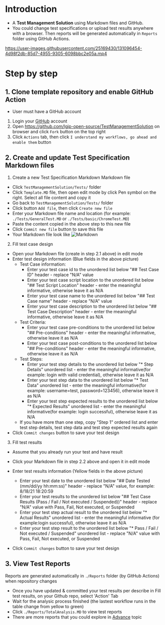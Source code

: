 # Introduction
* A **Test Management Solution** using Markdown files and GitHub.
* You could change test specifications or upload test results anywhere with a browser. Then reports will be generated automatically in `Reports` folder using GitHub Actions.


https://user-images.githubusercontent.com/25169430/131096454-4d98f2db-85d7-4955-9305-6098bbc2e05a.mp4


# Step by step
## 1. Clone template repository and enable GitHub Action
* User must have a GitHub account
1. Login your [GitHub](https://github.com/login) account
2. Open https://github.com/lgjp-open-source/TestManagementSolution on browser and click `Fork` button on the top right
3. Click `Actions` tab, then click `I understand my workflows, go ahead and enable them` button

## 2. Create and update Test Specification Markdown files
1. Create a new Test Specification Markdown Markdown file
 * Click `TestManagementSolution/Tests/` folder
 * Click `Template.MD` file, then open edit mode by click Pen symbol on the right. Select all file content and copy it  
 * Go back to `TestManagementSolution/Tests/` folder
 * Click button `Add file`, then click `Create new file`
 * Enter your Markdown file name and location (for example: `./Tests/GeneralTest.MD` or `./Tests/basic/ChromeTest.MD`)
 * Paste the content copied in the above step to this new file
 * Click `Commit new file` button to save this file
 * Your Markdown file look like
 ![Markdown](https://user-images.githubusercontent.com/25169430/131081891-4563eb4f-fc63-4819-a3a7-063db19fb6c6.png)

2. Fill test case design
* Open your Markdown file (create in step 2.1 above) in edit mode
* Enter test design information (Blue fields in the above picture)
  * Test Case information:
    * Enter your test case id to the unordered list below "## Test Case ID" header - replace "N/A" value
    * Enter your test case script location to the unordered list below "## Test Script Location" header - enter the meaningful informative, otherwise leave it as N/A
    * Enter your test case name to the unordered list below "## Test Case name" header - replace "N/A" value
    * Enter your test case description to the unordered list below "## Test Case Description" header - enter the meaningful informative, otherwise leave it as N/A
  * Test Criteria:
    * Enter your test case pre-conditions to the unordered list below "## Pre-conditions" header - enter the meaningful informative, otherwise leave it as N/A
    * Enter your test case post-conditions to the unordered list below "## Pre-conditions" header - enter the meaningful informative, otherwise leave it as N/A
  * Test Steps: 
    * Enter your test step details to the unordered list below "* Step Details" unordered list - enter the meaningful informative(for example: login with valid credential), otherwise leave it as N/A
    * Enter your test step data to the unordered list below "* Test Data" unordered list - enter the meaningful informative(for example: username=test, password=123456), otherwise leave it as N/A
    * Enter your test step expected results to the unordered list below "* Expected Results" unordered list - enter the meaningful informative(for example: login successful), otherwise leave it as N/A
  * If you have more than one step, copy "Step 1" ordered list and enter test step details, test step data and test step expected results again
* Click `Commit changes` button to save your test design

3. Fill test results
* Assume that you already run your test and have result
* Click your Markdown file in step 2.2 above and open it in edit mode
* Enter test results information (Yellow fields in the above picture)
  * Enter your test date to the unordered list below "## Date Tested (mm/dd/yy hh:mm:ss)" header - replace "N/A" value, for example: 8/18/21 18:20:59
  * Enter your test results to the unordered list below "## Test Case Results (Pass / Fail / Not executed / Suspended))" header - replace "N/A" value with Pass, Fail, Not executed, or Suspended
  * Enter your test step actual result to the unordered list below "* Actual Results" unordered list - enter the meaningful informative (for example:login successful), otherwise leave it as N/A
  * Enter your test step result to the unordered list below "* Pass / Fail / Not executed / Suspended" unordered list - replace "N/A" value with Pass, Fail, Not executed, or Suspended

* Click `Commit changes` button to save your test design

## 3. View Test Reports
Reports are generated automatically in `./Reports` folder (by GitHub Actions) when repository changes
* Once you have updated & committed your test results per describe in Fill test results,  on your Github repo, select 'Action' Tab
* Wait for the analysic process finished (the lastest workflow runs in the table change from yellow to green)
* Click `./Reports/TotalAnalysis.MD` to view test reports
* There are more reports that you could explore in [Advance](./advance.md) topic
